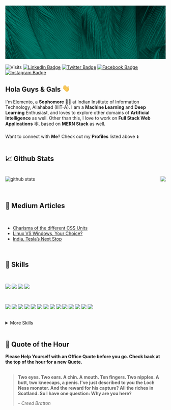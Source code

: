 ![Elemento's GitHub Banner](./assets/cover.gif)

![Visits](https://visitor-badge.laobi.icu/badge?page_id=elemento24.elemento24)
[![LinkedIn Badge](https://img.shields.io/badge/LinkedIn-Profile-informational?style=flat&logo=linkedin&logoColor=white&color=blue)](https://www.linkedin.com/in/vishesh-mittal-9551a4199/)
[![Twitter Badge](https://img.shields.io/badge/Twitter-Profile-informational?style=flat&logo=twitter&logoColor=white&color=blue)](https://twitter.com/Vishesh30493930)
[![Facebook Badge](https://img.shields.io/badge/Facebook-Profile-informational?style=flat&logo=facebook&logoColor=white&color=blue)](https://www.facebook.com/elemento24)
[![Instagram Badge](https://img.shields.io/badge/Instagram-Profile-informational?style=flat&logo=instagram&logoColor=white&color=blue)](https://www.instagram.com/elemento.24/)

## Hola Guys & Gals <img src="./assets/wave.gif" width="24px" alt="Hi">

I'm Elemento, a **Sophomore** 🧑‍🎓 at Indian Institute of Information Technology, Allahabad (IIIT-A). I am a **Machine Learning** and **Deep Learning** Enthusiast, and loves to explore other domains of **Artificial Intelligence** as well. Other than this, I love to work on **Full Stack Web Applications** 🕸️, based on **MERN Stack** as well.
<br>
<br>
Want to connect with <b>Me</b>? Check out my **Profiles** listed above ⏫
<br>
<br>

## &#x1f4c8; Github Stats
<br />
<img style="height: 165px;" src="https://github-readme-stats.vercel.app/api/?username=Elemento24&show_icons=true&theme=gotham" alt="github stats"/>
<a href="https://github.com/elemento24/github-readme-stats"><img style="height: 165px; float:right;" src="https://github-readme-stats.vercel.app/api/top-langs/?username=elemento24&layout=compact&theme=gotham" /></a>
<br />
<br />
<br />

## 📝 Medium Articles
<br>

- [Charisma of the different CSS Units](https://medium.com/developer-student-clubs-iiit-allahabad/charisma-of-the-different-css-units-a49a3806c8c2)
- [Linux VS Windows, Your Choice?](https://medium.com/developer-student-clubs-iiit-allahabad/linux-vs-windows-your-choice-76fad3ad6ce6)
- [India, Tesla’s Next Stop](https://medium.com/developer-student-clubs-iiit-allahabad/india-teslas-next-stop-90887a588fa5)

<br>

## 💼 Skills
<br>

![](https://img.shields.io/badge/Code-JavaScript-informational?style=flat&logo=javascript&logoColor=white&color=4AB197)
![](https://img.shields.io/badge/Code-Python-informational?style=flat&logo=python&logoColor=white&color=4AB197)
![](https://img.shields.io/badge/Code-Dart-informational?style=flat&logo=dart&logoColor=white&color=4AB197)
![](https://img.shields.io/badge/Code-C-informational?style=flat&logo=c&logoColor=white&color=4AB197)

<br>

![](https://img.shields.io/badge/Code-Flutter-informational?style=flat&logo=flutter&logoColor=white&color=4AB197)
![](https://img.shields.io/badge/Code-Firebase-informational?style=flat&logo=firebase&logoColor=white&color=4AB197)
![](https://img.shields.io/badge/Code-HTML5-informational?style=flat&logo=html5&logoColor=white&color=4AB197)
![](https://img.shields.io/badge/Code-jQuery-informational?style=flat&logo=jquery&logoColor=white&color=4AB197)
![](https://img.shields.io/badge/Code-NodeJS-informational?style=flat&logo=node.js&logoColor=white&color=4AB197)
![](https://img.shields.io/badge/Code-Nodemon-informational?style=flat&logo=nodemon&logoColor=white&color=4AB197)
![](https://img.shields.io/badge/Code-React-informational?style=flat&logo=react&logoColor=white&color=4AB197)
![](https://img.shields.io/badge/Code-ReactRouter-informational?style=flat&logo=react-router&logoColor=white&color=4AB197)
![](https://img.shields.io/badge/Code-Redux-informational?style=flat&logo=Redux&logoColor=white&color=4AB197)
![](https://img.shields.io/badge/Code-MongoDB-informational?style=flat&logo=MongoDB&logoColor=white&color=4AB197)
![](https://img.shields.io/badge/Code-Webpack-informational?style=flat&logo=webpack&logoColor=white&color=4AB197)
![](https://img.shields.io/badge/Code-Babel-informational?style=flat&logo=babel&logoColor=white&color=4AB197)
![](https://img.shields.io/badge/Code-JSON-informational?style=flat&logo=json&logoColor=white&color=4AB197)
![](https://img.shields.io/badge/Code-MongoDB-informational?style=flat&logo=firebase&logoColor=white&color=4AB197)

<br>
<details>
<summary>More Skills</summary>
<br>

![](https://img.shields.io/badge/Style-CSS3-informational?style=flat&logo=css3&logoColor=white&color=4AB197)
![](https://img.shields.io/badge/Style-Sass-informational?style=flat&logo=sass&logoColor=white&color=4AB197)
![](https://img.shields.io/badge/Style-Bootstrap-informational?style=flat&logo=bootstrap&logoColor=white&color=4AB197)
![](https://img.shields.io/badge/Style-MaterialUI-informational?style=flat&logo=material-ui&logoColor=white&color=4AB197)
![](https://img.shields.io/badge/Style-FontAwesome-informational?style=flat&logo=font-awesome&logoColor=white&color=4AB197)

<br>

![](https://img.shields.io/badge/Tools-GitHub-informational?style=flat&logo=GitHub&logoColor=white&color=4AB197)
![](https://img.shields.io/badge/Tools-Git-informational?style=flat&logo=git&logoColor=white&color=4AB197)
![](https://img.shields.io/badge/Tools-Google-informational?style=flat&logo=google&logoColor=white&color=4AB197)
![](https://img.shields.io/badge/Tools-AWS-informational?style=flat&logo=amazon-aws&logoColor=white&color=4AB197)
![](https://img.shields.io/badge/Tools-NPM-informational?style=flat&logo=npm&logoColor=white&color=4AB197)
![](https://img.shields.io/badge/Tools-Android-informational?style=flat&logo=android&logoColor=white&color=4AB197)
![](https://img.shields.io/badge/Tools-Heroku-informational?style=flat&logo=heroku&logoColor=white&color=4AB197)
![](https://img.shields.io/badge/Tools-Netlify-informational?style=flat&logo=netlify&logoColor=white&color=4AB197)
![](https://img.shields.io/badge/Tools-Postman-informational?style=flat&logo=Postman&logoColor=white&color=4AB197)
![](https://img.shields.io/badge/Tools-Codepen-informational?style=flat&logo=Codepen&logoColor=white&color=4AB197)
![](https://img.shields.io/badge/Tools-Trello-informational?style=flat&logo=Trello&logoColor=white&color=4AB197)
![](https://img.shields.io/badge/Tools-Linux-informational?style=flat&logo=Linux&logoColor=white&color=4AB197)
![](https://img.shields.io/badge/Tools-Ubuntu-informational?style=flat&logo=Ubuntu&logoColor=white&color=4AB197)
![](https://img.shields.io/badge/Tools-Debian-informational?style=flat&logo=Debian&logoColor=white&color=4AB197)
![](https://img.shields.io/badge/Tools-GoogleChrome-informational?style=flat&logo=google-chrome&logoColor=white&color=4AB197)
![](https://img.shields.io/badge/Tools-Firefox-informational?style=flat&logo=Firefox&logoColor=white&color=4AB197)
![](https://img.shields.io/badge/Tools-VSCode-informational?style=flat&logo=visual-studio-code&logoColor=white&color=4AB197)
![](https://img.shields.io/badge/Tools-Atom-informational?style=flat&logo=atom&logoColor=white&color=4AB197)

<br>
</details>

<br>
 
## 📣 Quote of the Hour
**Please Help Yourself with an Office Quote before you go. Check back at the top of the hour for a new Quote.**
<br>
<br>

> <b>Two eyes. Two ears. A chin. A mouth. Ten fingers. Two nipples. A butt, two kneecaps, a penis. I've just described to you the Loch Ness monster. And the reward for his capture? All the riches in Scotland. So I have one question: Why are you here?</b>
> <p><i>- Creed Bratton</i></p>

<br>